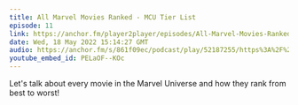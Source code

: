 ```yaml
---
title: All Marvel Movies Ranked - MCU Tier List
episode: 11
link: https://anchor.fm/player2player/episodes/All-Marvel-Movies-Ranked---MCU-Tier-List--Player-2-Player-Ep-11-e1in4ln
date: Wed, 18 May 2022 15:14:27 GMT
audio: https://anchor.fm/s/861f09ec/podcast/play/52187255/https%3A%2F%2Fd3ctxlq1ktw2nl.cloudfront.net%2Fstaging%2F2022-4-18%2F874498e5-99c9-bbc7-d6fe-67eb88f7797d.mp3
youtube_embed_id: PELaOF--KOc
---
```


Let's talk about every movie in the Marvel Universe and how they rank from best to worst!
